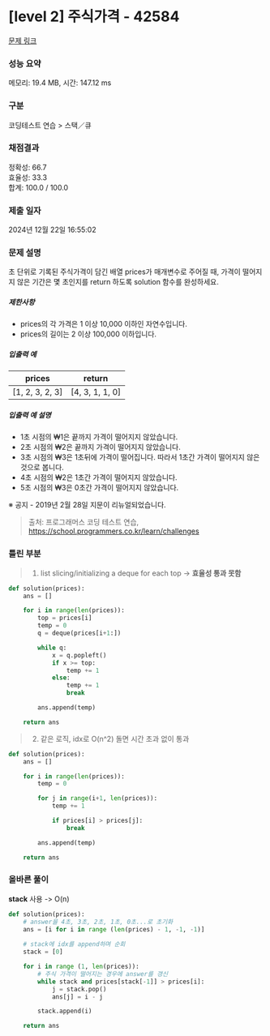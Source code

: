 # [level 2] 주식가격 - 42584 

[문제 링크](https://school.programmers.co.kr/learn/courses/30/lessons/42584) 

### 성능 요약

메모리: 19.4 MB, 시간: 147.12 ms

### 구분

코딩테스트 연습 > 스택／큐

### 채점결과

정확성: 66.7<br/>효율성: 33.3<br/>합계: 100.0 / 100.0

### 제출 일자

2024년 12월 22일 16:55:02

### 문제 설명

<p>초 단위로 기록된 주식가격이 담긴 배열 prices가 매개변수로 주어질 때, 가격이 떨어지지 않은 기간은 몇 초인지를 return 하도록 solution 함수를 완성하세요.</p>

<h5>제한사항</h5>

<ul>
<li>prices의 각 가격은 1 이상 10,000 이하인 자연수입니다.</li>
<li>prices의 길이는 2 이상 100,000 이하입니다.</li>
</ul>

<h5>입출력 예</h5>
<table class="table">
        <thead><tr>
<th>prices</th>
<th>return</th>
</tr>
</thead>
        <tbody><tr>
<td>[1, 2, 3, 2, 3]</td>
<td>[4, 3, 1, 1, 0]</td>
</tr>
</tbody>
      </table>
<h5>입출력 예 설명</h5>

<ul>
<li>1초 시점의 ₩1은 끝까지 가격이 떨어지지 않았습니다.</li>
<li>2초 시점의 ₩2은 끝까지 가격이 떨어지지 않았습니다.</li>
<li>3초 시점의 ₩3은 1초뒤에 가격이 떨어집니다. 따라서 1초간 가격이 떨어지지 않은 것으로 봅니다.</li>
<li>4초 시점의 ₩2은 1초간 가격이 떨어지지 않았습니다.</li>
<li>5초 시점의 ₩3은 0초간 가격이 떨어지지 않았습니다.</li>
</ul>

<p>※ 공지 - 2019년 2월 28일 지문이 리뉴얼되었습니다.</p>


> 출처: 프로그래머스 코딩 테스트 연습, https://school.programmers.co.kr/learn/challenges

### 틀린 부분 

> 1. list slicing/initializing a deque for each top -> **효율성 통과 못함**
~~~python
def solution(prices):
    ans = []

    for i in range(len(prices)):
        top = prices[i]
        temp = 0
        q = deque(prices[i+1:])

        while q:
            x = q.popleft()
            if x >= top:
                temp += 1
            else:
                temp += 1
                break

        ans.append(temp)

    return ans
~~~


> 2. 같은 로직, idx로 O(n^2) 돌면 시간 초과 없이 통과
~~~python
def solution(prices):
    ans = []

    for i in range(len(prices)):
        temp = 0

        for j in range(i+1, len(prices)):
            temp += 1

            if prices[i] > prices[j]:
                break

        ans.append(temp)

    return ans
~~~


### 올바른 풀이
**stack** 사용 -> O(n)
~~~python
def solution(prices): 
    # answer을 4초, 3초, 2초, 1초, 0초...로 초기화
    ans = [i for i in range (len(prices) - 1, -1, -1)]
    
    # stack에 idx를 append하며 순회
    stack = [0]

    for i in range (1, len(prices)):
        # 주식 가격이 떨어지는 경우에 answer를 갱신
        while stack and prices[stack[-1]] > prices[i]:
            j = stack.pop()
            ans[j] = i - j

        stack.append(i)

    return ans
~~~
